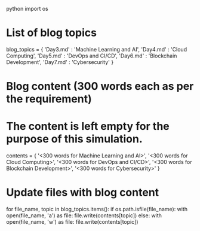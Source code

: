 python
import os

# List of blog topics
blog_topics = {
    'Day3.md' : 'Machine Learning and AI',
    'Day4.md' : 'Cloud Computing',
    'Day5.md' : 'DevOps and CI/CD',
    'Day6.md' : 'Blockchain Development',
    'Day7.md' : 'Cybersecurity'
}

# Blog content (300 words each as per the requirement)
# The content is left empty for the purpose of this simulation.
contents = {
    '<300 words for Machine Learning and AI>',
    '<300 words for Cloud Computing>',
    '<300 words for DevOps and CI/CD>',
    '<300 words for Blockchain Development>',
    '<300 words for Cybersecurity>'
}

# Update files with blog content
for file_name, topic in blog_topics.items():
    if os.path.isfile(file_name):
        with open(file_name, 'a') as file:
            file.write(contents[topic])
    else:
        with open(file_name, 'w') as file:
            file.write(contents[topic])

